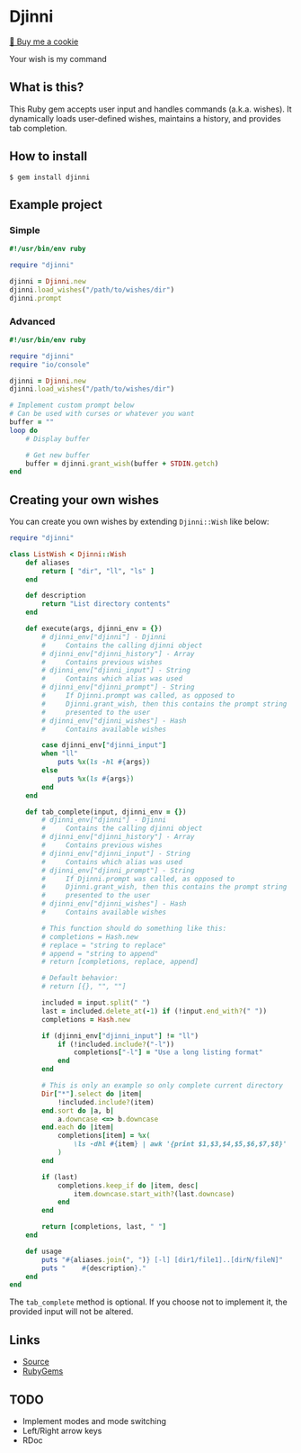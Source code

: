 # Djinni

<a href="https://www.buymeacoffee.com/mjwhitta">🍪 Buy me a cookie</a>

Your wish is my command

## What is this?

This Ruby gem accepts user input and handles commands (a.k.a. wishes).
It dynamically loads user-defined wishes, maintains a history, and
provides tab completion.

## How to install

```
$ gem install djinni
```

## Example project

### Simple

```ruby
#!/usr/bin/env ruby

require "djinni"

djinni = Djinni.new
djinni.load_wishes("/path/to/wishes/dir")
djinni.prompt
```

### Advanced

```ruby
#!/usr/bin/env ruby

require "djinni"
require "io/console"

djinni = Djinni.new
djinni.load_wishes("/path/to/wishes/dir")

# Implement custom prompt below
# Can be used with curses or whatever you want
buffer = ""
loop do
    # Display buffer

    # Get new buffer
    buffer = djinni.grant_wish(buffer + STDIN.getch)
end
```

## Creating your own wishes

You can create you own wishes by extending `Djinni::Wish` like below:

```ruby
require "djinni"

class ListWish < Djinni::Wish
    def aliases
        return [ "dir", "ll", "ls" ]
    end

    def description
        return "List directory contents"
    end

    def execute(args, djinni_env = {})
        # djinni_env["djinni"] - Djinni
        #     Contains the calling djinni object
        # djinni_env["djinni_history"] - Array
        #     Contains previous wishes
        # djinni_env["djinni_input"] - String
        #     Contains which alias was used
        # djinni_env["djinni_prompt"] - String
        #     If Djinni.prompt was called, as opposed to
        #     Djinni.grant_wish, then this contains the prompt string
        #     presented to the user
        # djinni_env["djinni_wishes"] - Hash
        #     Contains available wishes

        case djinni_env["djinni_input"]
        when "ll"
            puts %x(ls -hl #{args})
        else
            puts %x(ls #{args})
        end
    end

    def tab_complete(input, djinni_env = {})
        # djinni_env["djinni"] - Djinni
        #     Contains the calling djinni object
        # djinni_env["djinni_history"] - Array
        #     Contains previous wishes
        # djinni_env["djinni_input"] - String
        #     Contains which alias was used
        # djinni_env["djinni_prompt"] - String
        #     If Djinni.prompt was called, as opposed to
        #     Djinni.grant_wish, then this contains the prompt string
        #     presented to the user
        # djinni_env["djinni_wishes"] - Hash
        #     Contains available wishes

        # This function should do something like this:
        # completions = Hash.new
        # replace = "string to replace"
        # append = "string to append"
        # return [completions, replace, append]

        # Default behavior:
        # return [{}, "", ""]

        included = input.split(" ")
        last = included.delete_at(-1) if (!input.end_with?(" "))
        completions = Hash.new

        if (djinni_env["djinni_input"] != "ll")
            if (!included.include?("-l"))
                completions["-l"] = "Use a long listing format"
            end
        end

        # This is only an example so only complete current directory
        Dir["*"].select do |item|
            !included.include?(item)
        end.sort do |a, b|
            a.downcase <=> b.downcase
        end.each do |item|
            completions[item] = %x(
                \ls -dhl #{item} | awk '{print $1,$3,$4,$5,$6,$7,$8}'
            )
        end

        if (last)
            completions.keep_if do |item, desc|
                item.downcase.start_with?(last.downcase)
            end
        end

        return [completions, last, " "]
    end

    def usage
        puts "#{aliases.join(", ")} [-l] [dir1/file1]..[dirN/fileN]"
        puts "    #{description}."
    end
end
```

The `tab_complete` method is optional. If you choose not to implement
it, the provided input will not be altered.

## Links

- [Source](https://gitlab.com/mjwhitta/djinni)
- [RubyGems](https://rubygems.org/gems/djinni)

## TODO

- Implement modes and mode switching
- Left/Right arrow keys
- RDoc
